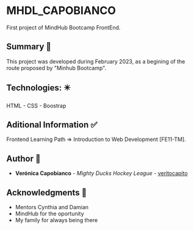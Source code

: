 # MHDL_CAPOBIANCO

First project of MindHub Bootcamp FrontEnd.


## Summary  :memo:
This project was developed during February 2023, as a begining of the route proposed by "Minhub Bootcamp". 

## Technologies: :eight_pointed_black_star:

HTML - CSS - Boostrap


## Aditional Information  :white_check_mark:

Frontend Learning Path => Introduction to Web Development [FE11-TM].


## Author :woman:

* **Verónica Capobianco** - *Mighty Ducks Hockey League* - [veritocapito](https://github.com/veritocapito)


## Acknowledgments :raised_hands:

* Mentors Cynthia and Damian
* MindHub for the oportunity
* My family for always being there
